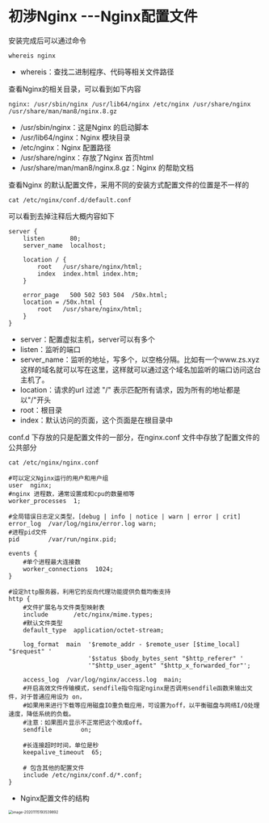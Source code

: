 # 初涉Nginx ---Nginx配置文件

安装完成后可以通过命令

```shell
whereis nginx
```

- whereis：查找二进制程序、代码等相关文件路径

查看Nginx的相关目录，可以看到如下内容

```shell
nginx: /usr/sbin/nginx /usr/lib64/nginx /etc/nginx /usr/share/nginx /usr/share/man/man8/nginx.8.gz
```

- /usr/sbin/nginx：这是Nginx 的启动脚本
- /usr/lib64/nginx：Nginx 模块目录
- /etc/nginx：Nginx 配置路径
- /usr/share/nginx：存放了Nginx 首页html
- /usr/share/man/man8/nginx.8.gz：Nginx 的帮助文档

查看Nginx 的默认配置文件，采用不同的安装方式配置文件的位置是不一样的

```shell
cat /etc/nginx/conf.d/default.conf
```

可以看到去掉注释后大概内容如下

```shell
server {
    listen       80;
    server_name  localhost;
    
    location / {
        root   /usr/share/nginx/html;
        index  index.html index.htm;
    }

    error_page   500 502 503 504  /50x.html;
    location = /50x.html {
        root   /usr/share/nginx/html;
    }
}

```

- server：配置虚拟主机，server可以有多个
- listen：监听的端口
- server_name：监听的地址，写多个，以空格分隔。比如有一个www.zs.xyz这样的域名就可以写在这里，这样就可以通过这个域名加监听的端口访问这台主机了。
- location：请求的url 过滤  "/" 表示匹配所有请求，因为所有的地址都是以"/"开头
- root：根目录
- index：默认访问的页面，这个页面是在根目录中

conf.d 下存放的只是配置文件的一部分，在nginx.conf 文件中存放了配置文件的公共部分

```shell
cat /etc/nginx/nginx.conf
```

```shell
#可以定义Nginx运行的用户和用户组
user  nginx;
#nginx 进程数，通常设置成和cpu的数量相等
worker_processes  1;

#全局错误日志定义类型，[debug | info | notice | warn | error | crit]
error_log  /var/log/nginx/error.log warn;
#进程pid文件
pid        /var/run/nginx.pid;

events {
	#单个进程最大连接数
    worker_connections  1024;
}

#设定http服务器，利用它的反向代理功能提供负载均衡支持
http {
 	#文件扩展名与文件类型映射表
    include       /etc/nginx/mime.types;
    #默认文件类型
    default_type  application/octet-stream;

    log_format  main  '$remote_addr - $remote_user [$time_local] "$request" '
                      '$status $body_bytes_sent "$http_referer" '
                      '"$http_user_agent" "$http_x_forwarded_for"';

    access_log  /var/log/nginx/access.log  main;
	#开启高效文件传输模式，sendfile指令指定nginx是否调用sendfile函数来输出文件，对于普通应用设为 on，
	#如果用来进行下载等应用磁盘IO重负载应用，可设置为off，以平衡磁盘与网络I/O处理速度，降低系统的负载。
	#注意：如果图片显示不正常把这个改成off。
    sendfile        on;
    
	#长连接超时时间，单位是秒
    keepalive_timeout  65;

	# 包含其他的配置文件
    include /etc/nginx/conf.d/*.conf;
}
```

- Nginx配置文件的结构

<img src="http://saulimg.zsly.xyz/img/image-20201115193539892.png" alt="image-20201115193539892" style="zoom: 50%;" />

